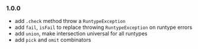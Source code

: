 ### 1.0.0

- add `.check` method throw a `RuntypeException`
- add `fail`, `isFail` to replace throwing `RuntypeException` on runtype errors
- add `union`, make intersection universal for all runtypes
- add `pick` and `omit` combinators

